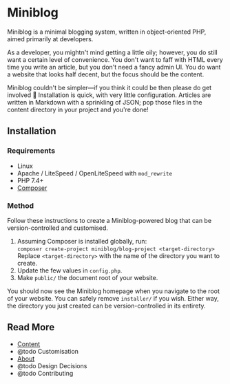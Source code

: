 # Miniblog

Miniblog is a minimal blogging system, written in object-oriented PHP, aimed primarily at developers.

As a developer, you mightn't mind getting a little oily; however, you do still want a certain level of convenience.  You don't want to faff with HTML every time you write an article, but you don't need a fancy admin UI.  You do want a website that looks half decent, but the focus should be the content.

Miniblog couldn't be simpler&mdash;if you think it could be then please do get involved :slightly_smiling_face:  Installation is quick, with very little configuration.  Articles are written in Markdown with a sprinkling of JSON; pop those files in the content directory in your project and you're done!

## Installation

### Requirements

- Linux
- Apache / LiteSpeed / OpenLiteSpeed with `mod_rewrite`
- PHP 7.4+
- [Composer](https://getcomposer.org/)

### Method

Follow these instructions to create a Miniblog-powered blog that can be version-controlled and customised.

1. Assuming Composer is installed globally, run:\
`composer create-project miniblog/blog-project <target-directory>`\
Replace `<target-directory>` with the name of the directory you want to create.
1. Update the few values in `config.php`.
1. Make `public/` the document root of your website.

You should now see the Miniblog homepage when you navigate to the root of your website.  You can safely remove `installer/` if you wish.  Either way, the directory you just created can be version-controlled in its entirety.

## Read More

- [Content](doc/content.md)
- @todo Customisation
- [About](doc/about.md)
- @todo Design Decisions
- @todo Contributing
